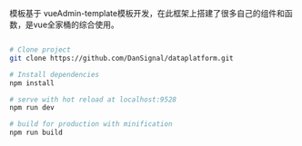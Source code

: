 模板基于 vueAdmin-template模板开发，在此框架上搭建了很多自己的组件和函数，是vue全家桶的综合使用。

``` bash

# Clone project
git clone https://github.com/DanSignal/dataplatform.git

# Install dependencies
npm install

# serve with hot reload at localhost:9528
npm run dev

# build for production with minification
npm run build


